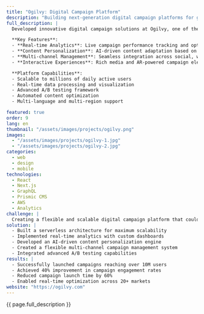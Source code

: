 ```yaml
---
title: "Ogilvy: Digital Campaign Platform"
description: "Building next-generation digital campaign platforms for global brands with real-time analytics"
full_description: |
  Developed innovative digital campaign solutions at Ogilvy, one of the world's leading advertising agencies, enabling global brands to create and manage immersive marketing experiences. The platform combines advanced analytics, real-time content personalization, and multi-channel campaign management to deliver highly engaging customer experiences across digital touchpoints.

  **Key Features**:
  - **Real-time Analytics**: Live campaign performance tracking and optimization
  - **Content Personalization**: AI-driven content adaptation based on user behavior
  - **Multi-channel Management**: Seamless integration across social, web, and mobile platforms
  - **Interactive Experiences**: Rich media and AR-powered campaign elements

  **Platform Capabilities**:
  - Scalable to millions of daily active users
  - Real-time data processing and visualization
  - Advanced A/B testing framework
  - Automated content optimization
  - Multi-language and multi-region support

featured: true
order: 9
lang: en
thumbnail: "/assets/images/projects/ogilvy.png"
images:
  - "/assets/images/projects/ogilvy-1.jpg"
  - "/assets/images/projects/ogilvy-2.jpg"
categories:
  - web
  - design
  - mobile
technologies:
  - React
  - Next.js
  - GraphQL
  - Prismic CMS
  - AWS
  - Analytics
challenge: |
  Creating a flexible and scalable digital campaign platform that could handle millions of users while providing real-time analytics and content personalization. The system needed to support multiple languages, regions, and integrate seamlessly with various social media platforms and analytics tools.
solution: |
  - Built a serverless architecture for maximum scalability
  - Implemented real-time analytics with custom dashboards
  - Developed an AI-driven content personalization engine
  - Created a flexible multi-channel campaign management system
  - Integrated advanced A/B testing capabilities
results: |
  - Successfully launched campaigns reaching over 10M users
  - Achieved 40% improvement in campaign engagement rates
  - Reduced campaign launch time by 60%
  - Enabled real-time optimization across 20+ markets
website: "https://ogilvy.com"
---
```


{{ page.full_description }} 